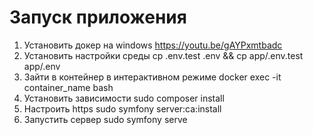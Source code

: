 # Запуск приложения

1. Установить докер на windows https://youtu.be/gAYPxmtbadc
2. Установить настройки среды cp .env.test .env && cp app/.env.test app/.env
3. Зайти в контейнер в интерактивном режиме docker exec -it container_name bash
4. Установить зависимости sudo composer install
5. Настроить https sudo symfony server:ca:install
6. Запустить сервер sudo symfony serve 
